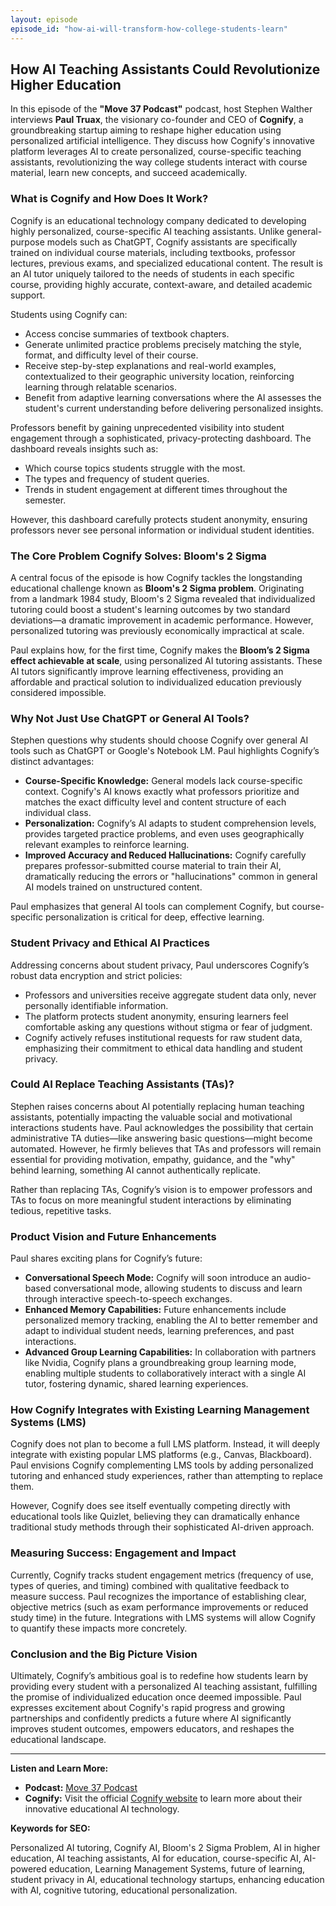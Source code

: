 ```yaml
---
layout: episode
episode_id: "how-ai-will-transform-how-college-students-learn"
---
```


## How AI Teaching Assistants Could Revolutionize Higher Education

In this episode of the **"Move 37 Podcast"** podcast, host Stephen Walther interviews **Paul Truax**, the visionary co-founder and CEO of **Cognify**, a groundbreaking startup aiming to reshape higher education using personalized artificial intelligence. They discuss how Cognify's innovative platform leverages AI to create personalized, course-specific teaching assistants, revolutionizing the way college students interact with course material, learn new concepts, and succeed academically.

### What is Cognify and How Does It Work?

Cognify is an educational technology company dedicated to developing highly personalized, course-specific AI teaching assistants. Unlike general-purpose models such as ChatGPT, Cognify assistants are specifically trained on individual course materials, including textbooks, professor lectures, previous exams, and specialized educational content. The result is an AI tutor uniquely tailored to the needs of students in each specific course, providing highly accurate, context-aware, and detailed academic support.

Students using Cognify can:

- Access concise summaries of textbook chapters.
- Generate unlimited practice problems precisely matching the style, format, and difficulty level of their course.
- Receive step-by-step explanations and real-world examples, contextualized to their geographic university location, reinforcing learning through relatable scenarios.
- Benefit from adaptive learning conversations where the AI assesses the student's current understanding before delivering personalized insights.

Professors benefit by gaining unprecedented visibility into student engagement through a sophisticated, privacy-protecting dashboard. The dashboard reveals insights such as:

- Which course topics students struggle with the most.
- The types and frequency of student queries.
- Trends in student engagement at different times throughout the semester.

However, this dashboard carefully protects student anonymity, ensuring professors never see personal information or individual student identities.

### The Core Problem Cognify Solves: Bloom's 2 Sigma

A central focus of the episode is how Cognify tackles the longstanding educational challenge known as **Bloom's 2 Sigma problem**. Originating from a landmark 1984 study, Bloom's 2 Sigma revealed that individualized tutoring could boost a student's learning outcomes by two standard deviations—a dramatic improvement in academic performance. However, personalized tutoring was previously economically impractical at scale.

Paul explains how, for the first time, Cognify makes the **Bloom’s 2 Sigma effect achievable at scale**, using personalized AI tutoring assistants. These AI tutors significantly improve learning effectiveness, providing an affordable and practical solution to individualized education previously considered impossible.

### Why Not Just Use ChatGPT or General AI Tools?

Stephen questions why students should choose Cognify over general AI tools such as ChatGPT or Google's Notebook LM. Paul highlights Cognify’s distinct advantages:

- **Course-Specific Knowledge:** General models lack course-specific context. Cognify's AI knows exactly what professors prioritize and matches the exact difficulty level and content structure of each individual class.
- **Personalization:** Cognify’s AI adapts to student comprehension levels, provides targeted practice problems, and even uses geographically relevant examples to reinforce learning.
- **Improved Accuracy and Reduced Hallucinations:** Cognify carefully prepares professor-submitted course material to train their AI, dramatically reducing the errors or "hallucinations" common in general AI models trained on unstructured content.

Paul emphasizes that general AI tools can complement Cognify, but course-specific personalization is critical for deep, effective learning.

### Student Privacy and Ethical AI Practices

Addressing concerns about student privacy, Paul underscores Cognify’s robust data encryption and strict policies:

- Professors and universities receive aggregate student data only, never personally identifiable information.
- The platform protects student anonymity, ensuring learners feel comfortable asking any questions without stigma or fear of judgment.
- Cognify actively refuses institutional requests for raw student data, emphasizing their commitment to ethical data handling and student privacy.

### Could AI Replace Teaching Assistants (TAs)?

Stephen raises concerns about AI potentially replacing human teaching assistants, potentially impacting the valuable social and motivational interactions students have. Paul acknowledges the possibility that certain administrative TA duties—like answering basic questions—might become automated. However, he firmly believes that TAs and professors will remain essential for providing motivation, empathy, guidance, and the "why" behind learning, something AI cannot authentically replicate.

Rather than replacing TAs, Cognify’s vision is to empower professors and TAs to focus on more meaningful student interactions by eliminating tedious, repetitive tasks.

### Product Vision and Future Enhancements

Paul shares exciting plans for Cognify’s future:

- **Conversational Speech Mode:** Cognify will soon introduce an audio-based conversational mode, allowing students to discuss and learn through interactive speech-to-speech exchanges.
- **Enhanced Memory Capabilities:** Future enhancements include personalized memory tracking, enabling the AI to better remember and adapt to individual student needs, learning preferences, and past interactions.
- **Advanced Group Learning Capabilities:** In collaboration with partners like Nvidia, Cognify plans a groundbreaking group learning mode, enabling multiple students to collaboratively interact with a single AI tutor, fostering dynamic, shared learning experiences.

### How Cognify Integrates with Existing Learning Management Systems (LMS)

Cognify does not plan to become a full LMS platform. Instead, it will deeply integrate with existing popular LMS platforms (e.g., Canvas, Blackboard). Paul envisions Cognify complementing LMS tools by adding personalized tutoring and enhanced study experiences, rather than attempting to replace them.

However, Cognify does see itself eventually competing directly with educational tools like Quizlet, believing they can dramatically enhance traditional study methods through their sophisticated AI-driven approach.

### Measuring Success: Engagement and Impact

Currently, Cognify tracks student engagement metrics (frequency of use, types of queries, and timing) combined with qualitative feedback to measure success. Paul recognizes the importance of establishing clear, objective metrics (such as exam performance improvements or reduced study time) in the future. Integrations with LMS systems will allow Cognify to quantify these impacts more concretely.

### Conclusion and the Big Picture Vision

Ultimately, Cognify’s ambitious goal is to redefine how students learn by providing every student with a personalized AI teaching assistant, fulfilling the promise of individualized education once deemed impossible. Paul expresses excitement about Cognify's rapid progress and growing partnerships and confidently predicts a future where AI significantly improves student outcomes, empowers educators, and reshapes the educational landscape.

---

**Listen and Learn More:**

- **Podcast:** [Move 37 Podcast](https://www.move37podcast.ai)
- **Cognify:** Visit the official [Cognify website](https://cognify.ai/) to learn more about their innovative educational AI technology.

**Keywords for SEO:**

Personalized AI tutoring, Cognify AI, Bloom's 2 Sigma Problem, AI in higher education, AI teaching assistants, AI for education, course-specific AI, AI-powered education, Learning Management Systems, future of learning, student privacy in AI, educational technology startups, enhancing education with AI, cognitive tutoring, educational personalization.